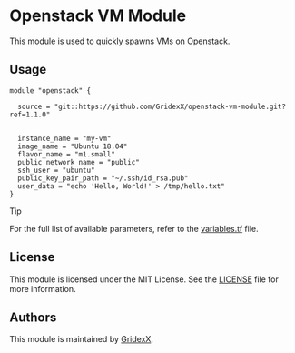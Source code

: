 # Openstack VM Module

This module is used to quickly spawns VMs on Openstack.

## Usage

```hcl
module "openstack" {

  source = "git::https://github.com/GridexX/openstack-vm-module.git?ref=1.1.0"


  instance_name = "my-vm"
  image_name = "Ubuntu 18.04"
  flavor_name = "m1.small"
  public_network_name = "public"
  ssh_user = "ubuntu"
  public_key_pair_path = "~/.ssh/id_rsa.pub"
  user_data = "echo 'Hello, World!' > /tmp/hello.txt"
}
```

>[!TIP]
> For the full list of available parameters, refer to the [variables.tf](./variables.tf) file.

## License

This module is licensed under the MIT License. See the [LICENSE](./LICENSE) file for more information.

## Authors

This module is maintained by [GridexX](https://github.com/GridexX).
